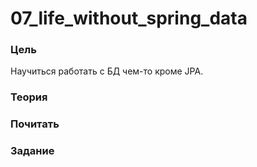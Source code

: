 # 07_life_without_spring_data

### Цель

Научиться работать с БД чем-то кроме JPA.

### Теория

### Почитать

### Задание
